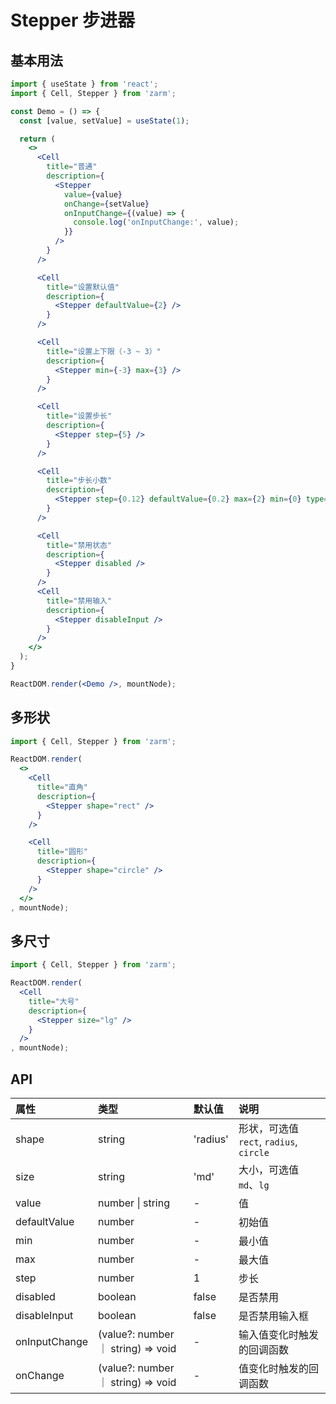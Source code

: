# Stepper 步进器



## 基本用法
```jsx
import { useState } from 'react';
import { Cell, Stepper } from 'zarm';

const Demo = () => {
  const [value, setValue] = useState(1);

  return (
    <>
      <Cell
        title="普通"
        description={
          <Stepper
            value={value}
            onChange={setValue}
            onInputChange={(value) => {
              console.log('onInputChange:', value);
            }}
          />
        }
      />

      <Cell
        title="设置默认值"
        description={
          <Stepper defaultValue={2} />
        }
      />

      <Cell
        title="设置上下限（-3 ~ 3）"
        description={
          <Stepper min={-3} max={3} />
        }
      />

      <Cell
        title="设置步长"
        description={
          <Stepper step={5} />
        }
      />

      <Cell
        title="步长小数"
        description={
          <Stepper step={0.12} defaultValue={0.2} max={2} min={0} type="number" />
        }
      />

      <Cell
        title="禁用状态"
        description={
          <Stepper disabled />
        }
      />
      <Cell
        title="禁用输入"
        description={
          <Stepper disableInput />
        }
      />
    </>
  );
}

ReactDOM.render(<Demo />, mountNode);
```



## 多形状
```jsx
import { Cell, Stepper } from 'zarm';

ReactDOM.render(
  <>
    <Cell
      title="直角"
      description={
        <Stepper shape="rect" />
      }
    />

    <Cell
      title="圆形"
      description={
        <Stepper shape="circle" />
      }
    />
  </>
, mountNode);
```



## 多尺寸
```jsx
import { Cell, Stepper } from 'zarm';

ReactDOM.render(
  <Cell
    title="大号"
    description={
      <Stepper size="lg" />
    }
  />
, mountNode);
```



## API

| 属性 | 类型 | 默认值 | 说明 |
| :--- | :--- | :--- | :--- |
| shape | string | 'radius' | 形状，可选值 `rect`, `radius`, `circle` |
| size | string | 'md' | 大小，可选值 `md`、`lg` |
| value | number \| string | - | 值 |
| defaultValue | number | - | 初始值 |
| min | number | - | 最小值 |
| max | number | - | 最大值 |
| step | number | 1 | 步长 |
| disabled | boolean | false | 是否禁用 |
| disableInput | boolean | false | 是否禁用输入框 |
| onInputChange | (value?: number ｜ string) => void | - | 输入值变化时触发的回调函数 |
| onChange | (value?: number ｜ string) => void | - | 值变化时触发的回调函数 |
